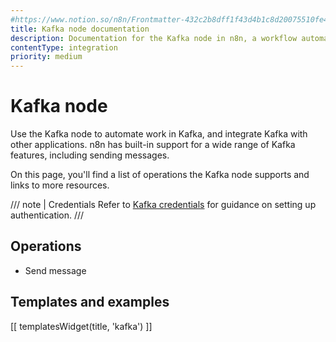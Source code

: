 ```yaml
---
#https://www.notion.so/n8n/Frontmatter-432c2b8dff1f43d4b1c8d20075510fe4
title: Kafka node documentation
description: Documentation for the Kafka node in n8n, a workflow automation platform. Includes details of operations and configuration, and links to examples and credentials information.
contentType: integration
priority: medium
---
```


# Kafka node

Use the Kafka node to automate work in Kafka, and integrate Kafka with other applications. n8n has built-in support for a wide range of Kafka features, including sending messages. 

On this page, you'll find a list of operations the Kafka node supports and links to more resources.

/// note | Credentials
Refer to [Kafka credentials](/integrations/builtin/credentials/kafka/) for guidance on setting up authentication. 
///

## Operations

- Send message

## Templates and examples

<!-- see https://www.notion.so/n8n/Pull-in-templates-for-the-integrations-pages-37c716837b804d30a33b47475f6e3780 -->
[[ templatesWidget(title, 'kafka') ]]
